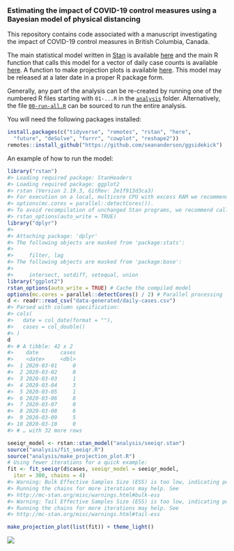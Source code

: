 <!-- README.md is generated from README.Rmd. Please edit that file -->

### Estimating the impact of COVID-19 control measures using a Bayesian model of physical distancing

This repository contains code associated with a manuscript investigating
the impact of COVID-19 control measures in British Columbia, Canada.

The main statistical model written in [Stan](https://mc-stan.org/) is
available [here](analysis/seeiqr.stan) and the main R function that
calls this model for a vector of daily case counts is available
[here](analysis/fit_seeiqr.R). A function to make projection plots is
available [here](analysis/make_projection_plot.R). This model may be
released at a later date in a proper R package form.

Generally, any part of the analysis can be re-created by running one of
the numbered R files starting with `01-...R` in the
[`analysis`](analysis) folder. Alternatively, the file
[`00-run-all.R`](analysis/00-run-all.R) can be sourced to run the entire
analysis.

You will need the following packages installed:

``` r
install.packages(c("tidyverse", "remotes", "rstan", "here", 
  "future", "deSolve", "furrr", "cowplot", "reshape2"))
remotes::install_github("https://github.com/seananderson/ggsidekick")
```

An example of how to run the model:

``` r
library("rstan")
#> Loading required package: StanHeaders
#> Loading required package: ggplot2
#> rstan (Version 2.19.3, GitRev: 2e1f913d3ca3)
#> For execution on a local, multicore CPU with excess RAM we recommend calling
#> options(mc.cores = parallel::detectCores()).
#> To avoid recompilation of unchanged Stan programs, we recommend calling
#> rstan_options(auto_write = TRUE)
library("dplyr")
#> 
#> Attaching package: 'dplyr'
#> The following objects are masked from 'package:stats':
#> 
#>     filter, lag
#> The following objects are masked from 'package:base':
#> 
#>     intersect, setdiff, setequal, union
library("ggplot2")
rstan_options(auto_write = TRUE) # Cache the compiled model
options(mc.cores = parallel::detectCores() / 2) # Parallel processing
d <- readr::read_csv("data-generated/daily-cases.csv")
#> Parsed with column specification:
#> cols(
#>   date = col_date(format = ""),
#>   cases = col_double()
#> )
d
#> # A tibble: 42 x 2
#>    date       cases
#>    <date>     <dbl>
#>  1 2020-03-01     0
#>  2 2020-03-02     0
#>  3 2020-03-03     1
#>  4 2020-03-04     3
#>  5 2020-03-05     1
#>  6 2020-03-06     8
#>  7 2020-03-07     0
#>  8 2020-03-08     6
#>  9 2020-03-09     5
#> 10 2020-03-10     0
#> # … with 32 more rows
```

``` r
seeiqr_model <- rstan::stan_model("analysis/seeiqr.stan")
source("analysis/fit_seeiqr.R")
source("analysis/make_projection_plot.R")
# Using fewer iterations for a quick example:
fit <- fit_seeiqr(d$cases, seeiqr_model = seeiqr_model,
  iter = 300, chains = 4)
#> Warning: Bulk Effective Samples Size (ESS) is too low, indicating posterior means and medians may be unreliable.
#> Running the chains for more iterations may help. See
#> http://mc-stan.org/misc/warnings.html#bulk-ess
#> Warning: Tail Effective Samples Size (ESS) is too low, indicating posterior variances and tail quantiles may be unreliable.
#> Running the chains for more iterations may help. See
#> http://mc-stan.org/misc/warnings.html#tail-ess
```

``` r
make_projection_plot(list(fit)) + theme_light()
```

![](README-figs/unnamed-chunk-4-1.png)
